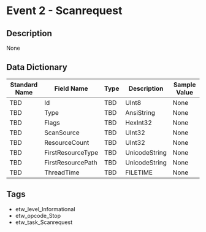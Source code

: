 # Event 2 - Scanrequest

## Description
None

## Data Dictionary
|Standard Name|Field Name|Type|Description|Sample Value|
|---|---|---|---|---|
|TBD|Id|TBD|UInt8|None|None|
|TBD|Type|TBD|AnsiString|None|None|
|TBD|Flags|TBD|HexInt32|None|None|
|TBD|ScanSource|TBD|UInt32|None|None|
|TBD|ResourceCount|TBD|UInt32|None|None|
|TBD|FirstResourceType|TBD|UnicodeString|None|None|
|TBD|FirstResourcePath|TBD|UnicodeString|None|None|
|TBD|ThreadTime|TBD|FILETIME|None|None|

## Tags
* etw_level_Informational
* etw_opcode_Stop
* etw_task_Scanrequest